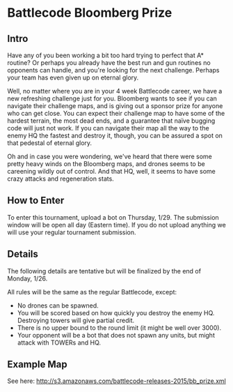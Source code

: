 Battlecode Bloomberg Prize
==============================

Intro
---------------
Have any of you been working a bit too hard trying to perfect that A* routine? Or perhaps you already have the best run and gun routines no opponents can handle, and you're looking for the next challenge. Perhaps your team has even given up on eternal glory.

Well, no matter where you are in your 4 week Battlecode career, we have a new refreshing challenge just for you. Bloomberg wants to see if you can navigate their challenge maps, and is giving out a sponsor prize for anyone who can get close. You can expect their challenge map to have some of the hardest terrain, the most dead ends, and a guarantee that naïve bugging code will just not work. If you can navigate their map all the way to the enemy HQ the fastest and destroy it, though, you can be assured a spot on that pedestal of eternal glory.

Oh and in case you were wondering, we've heard that there were some pretty heavy winds on the Bloomberg maps, and drones seems to be careening wildly out of control. And that HQ, well, it seems to have some crazy attacks and regeneration stats.

How to Enter
---------------

To enter this tournament, upload a bot on Thursday, 1/29. The submission window will be open all day (Eastern time). If you do not upload anything we will use your regular tournament submission.

Details
---------------
The following details are tentative but will be finalized by the end of Monday, 1/26.

All rules will be the same as the regular Battlecode, except:
- No drones can be spawned.
- You will be scored based on how quickly you destroy the enemy HQ. Destroying towers will give partial credit.
- There is no upper bound to the round limit (it might be well over 3000).
- Your opponent will be a bot that does not spawn any units, but might attack with TOWERs and HQ.

Example Map
---------------
See here: http://s3.amazonaws.com/battlecode-releases-2015/bb_prize.xml

